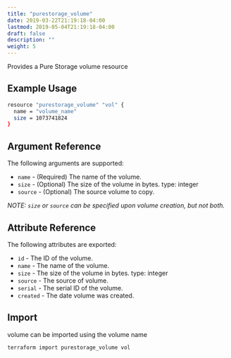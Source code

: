 ```yaml
---
title: "purestorage_volume"
date: 2019-03-22T21:19:18-04:00
lastmod: 2019-05-04T21:19:18-04:00
draft: false
description: ""
weight: 5
---
```


Provides a Pure Storage volume resource

## Example Usage

```sh
resource "purestorage_volume" "vol" {
  name = "volume_name"
  size = 1073741824
}
```

## Argument Reference

The following arguments are supported:

+ `name` - (Required) The name of the volume.
+ `size` - (Optional) The size of the volume in bytes. type: integer
+ `source` - (Optional) The source volume to copy.

*NOTE: `size` or `source` can be specified upon volume creation, but not both.*

## Attribute Reference

The following attributes are exported:

+ `id` - The ID of the volume.
+ `name` - The name of the volume.
+ `size` - The size of the volume in bytes. type: integer
+ `source` - The source of volume.
+ `serial` - The serial ID of the volume.
+ `created` - The date volume was created. 

## Import

volume can be imported using the volume name

```sh
terraform import purestorage_volume vol
```
